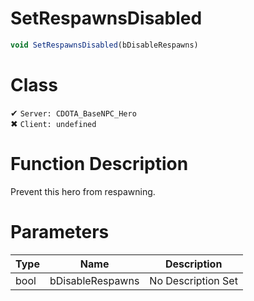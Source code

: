 # SetRespawnsDisabled
```js
void SetRespawnsDisabled(bDisableRespawns)
```
# Class
✔ `Server: CDOTA_BaseNPC_Hero`  
✖ `Client: undefined`  

# Function Description
Prevent this hero from respawning.
# Parameters
Type|Name|Description
--|--|--
bool|bDisableRespawns|No Description Set
